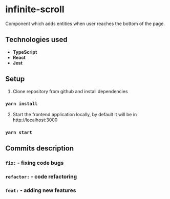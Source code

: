 # infinite-scroll

Component which adds entities when user reaches the bottom of the page.

## Technologies used

- **TypeScript**
- **React**
- **Jest**


## Setup

1. Clone repository from github and install dependencies

### `yarn install`

2. Start the frontend application locally, by default it will be in http://localhost:3000

### `yarn start`

## Commits description

### `fix:` - fixing code bugs
### `refactor:` - code refactoring
### `feat:` - adding new features